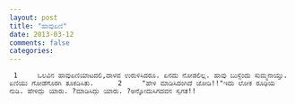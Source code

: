 ```yaml
---
layout: post
title: "ಹಾವುಏಣಿ"
date: 2013-03-12
comments: false
categories: 
---
```



     1     ಒಲವಿನ ಹಾವುಏಣಿಯಾಟದಲಿ,ದಾಳವ ಉರುಳಿಸಿದರೂ. ಏನದು ನೋಡಲಿಲ್ಲ. ಹಾವು ಬುಸ್ಸೆಂದು ಸುಮ್ಮನಾಯ್ತು. ಏಣಿಯು ಗೋಡೆಗೊರಗಿ ತೂಕಡಿಸಿತು.      2     "ಹೇಳಿ ಮಾಡಿಸಿದಂಗಿದೆ ಜೋಡಿ!!"ಇದು ಲೋಕ ರೂಢಿಯ ನುಡಿ. ಹೇಳಿದ್ದು ಯಾರು. ?ಮಾಡಿಸಿದ್ದು ಯಾರು. ?ಅನ್ನೋದುಸಿಗದವನ ಸ್ವಗತ!!
